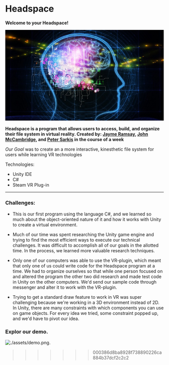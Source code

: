 # Headspace

**Welcome to your Headspace!**
<br>

![headspace](./assets/headspace.jpg)

**Headspace is a program that allows users to access, build, and organize their file system in virtual reality. Created by: [Jayme Ramsay](https://github.com/jaymeramsay), [John McCambridge](https://github.com/nol166), and [Peter Sarkis](https://github.com/Turbulence9) in the course of a week**

*Our Goal* was to create an a more interactive, kinesthetic file system for users while learning VR technologies

Technologies:
* Unity IDE
* C#
* Steam VR Plug-in
<hr>

### Challenges:

* This is our first program using the language C#, and we learned so much about the object-oriented nature of it and how it works with Unity to create a virtual environment.

* Much of our time was spent researching the Unity game engine and trying to find the most efficient ways to execute our technical challenges. It was difficult to accomplish all of our goals in the allotted time. In the process, we learned more valuable research techniques.

* Only one of our computers was able to use the VR-plugin, which meant that only one of us could write code for the Headspace program at a time. We had to organize ourselves so that while one person focused on and altered the program the other two did research and made test code in Unity on the other computers. We'd send our sample code through messenger and alter it to work with the VR-plugin.

* Trying to get a standard draw feature to work in VR was super challenging because we're working in a 3D environment instead of 2D. In Unity, there are many constraints with which components you can use on game objects. For every idea we tried, some constraint popped up, and we'd have to pivot our idea.     

### Explor our demo. 
![./assets/demo.png](https://youtu.be/51doGqdXGG0).
>>>>>>> 000386d8ba8928f738890226ca884b37dcf2c2c2
